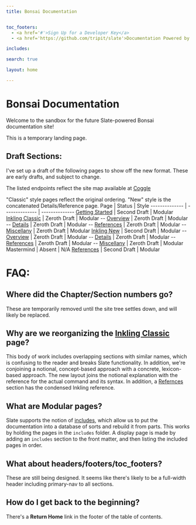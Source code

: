 ```yaml
---
title: Bonsai Documentation


toc_footers:
  - <a href='#'>Sign Up for a Developer Key</a>
  - <a href='https://github.com/tripit/slate'>Documentation Powered by Slate</a>

includes:

search: true

layout: home

---
```


# Bonsai Documentation

Welcome to the sandbox for the future Slate-powered Bonsai documentation site!

<aside class="notice">
This is a temporary landing page.
</aside>

## Draft Sections:

I've set up a draft of the following pages to show off the new format. These are early drafts, and subject to change.

The listed endpoints reflect the site map available at [Coggle](https://coggle.it/diagram/V_RLZO99g4VT4gaT/e87816a3386a4dcf961fcd2df53621233acaf8c1f3c0e2c735189ae0b0d4c90c)

"Classic" style pages reflect the original ordering. "New" style is the concatenated Details/Reference page.
Page | Status | Style
-------------- | -------------- | --------------
[Getting Started][1] | Second Draft | Modular
[Inkling Classic][2] | Zeroth Draft | Modular
-- [Overview][7] | Zeroth Draft | Modular
-- [Details][8] | Zeroth Draft | Modular
-- [References][9] | Zeroth Draft | Modular
-- [Miscellany][10] | Zeroth Draft | Modular
[Inkling New][3] | Second Draft | Modular
-- [Overview][11] | Zeroth Draft | Modular
-- [Details][12] | Zeroth Draft | Modular
-- [References][13] | Zeroth Draft | Modular
-- [Miscellany][14] | Zeroth Draft | Modular
Mastermind | Absent | N/A
[References][4] | Second Draft | Modular

# FAQ:

## Where did the **Chapter/Section** numbers go?

These are temporarily removed until the site tree settles down, and will likely be replaced.

## Why are we reorganizing the [Inkling Classic][2] page?

This body of work includes overlapping sections with similar names, which is confusing to the reader and breaks Slate functionality. In addition, we're conjoining a notional, concept-based approach with a concrete, lexicon-based approach. The new layout joins the notional explanation with the reference for the actual command and its syntax. In addition, a [Refernces][4] section has the condensed Inkling reference.

## What are Modular pages?

Slate supports the notion of [includes][6], which allow us to put the documentation into a database of sorts and rebuild it from parts. This works by holding the pages in the `includes` folder. A display page is made by adding an `includes` section to the front matter, and then listing the included pages in order.

## What about headers/footers/toc_footers?

These are still being designed. It seems like there's likely to be a full-width header including primary-nav to all sections.

## How do I get back to the beginning?

There's a **Return Home** link in the footer of the table of contents.

[1]: /getting_started.html "Getting Started"
[2]: /inkling_classic.html "Classic Inkling"
[3]: /inkling_everything.html "New Inkling"
[4]: /reference_everything.html "Anaconda CLI instructions"
[5]: /cli_reference.html "CLI Reference"
[6]: https://github.com/lord/slate/wiki/Using-Includes "Using Includes: Slate Documentation"
[7]: /inkling_classic.html#overview
[8]: /inkling_classic.html#details
[9]: /inkling_classic.html#inkling-reference
[10]: /inkling_classic.html#inkling-miscellany
[11]: /inkling_everything.html#overview
[12]: /inkling_everything.html#details
[13]: /inkling_everything.html#inkling-reference
[14]: /inkling_everything.html#inkling-miscellany
